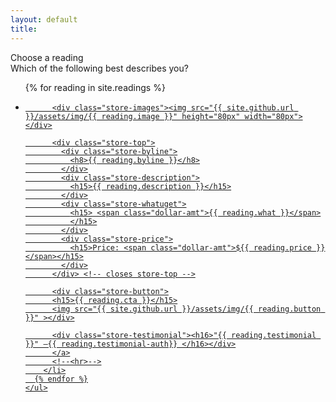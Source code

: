 ```yaml
---
layout: default
title:
---
```

<body>
<article class="store">
  <div class="store-header">
    <h7>Choose a reading</h7>
      <div class="store-subhead">
          <h9>Which of the following best describes you?</h9>
      </div>
  </div>
  <div class="store-items">
    <ul>
      {% for reading in site.readings %}
        <li>
          <a href="{{ reading.url }}">

          <div class="store-images"><img src="{{ site.github.url }}/assets/img/{{ reading.image }}" height="80px" width="80px"></div>

          <div class="store-top">
            <div class="store-byline">
              <h8>{{ reading.byline }}</h8>
            </div>
            <div class="store-description">
              <h15>{{ reading.description }}</h15>
            </div>
            <div class="store-whatuget">
              <h15> <span class="dollar-amt">{{ reading.what }}</span>
              </h15>
            </div>
            <div class="store-price">
              <h15>Price: <span class="dollar-amt">${{ reading.price }}</span></h15>
            </div>
          </div> <!-- closes store-top -->

          <div class="store-button">
          <h15>{{ reading.cta }}</h15>
          <img src="{{ site.github.url }}/assets/img/{{ reading.button }}" ></div>

          <div class="store-testimonial"><h16>"{{ reading.testimonial }}" —{{ reading.testimonial-auth}} </h16></div>
          </a>
          <!--<hr>-->
        </li>
      {% endfor %}
    </ul>
  </div>
</article>
<br>
<div class="attribution">
<!--
  <h4>Icons designed by <a target="_blank" href="https://thenounproject.com/noomtah/"> Nithinan Tatah </a> and <a target="_blank" href="https://thenounproject.com/elki/"> Made.</a></h4>
  -->
</div>
</body>
